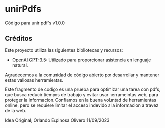 # unirPdfs
Código para unir pdf's v.1.0.0
## Créditos

Este proyecto utiliza las siguientes bibliotecas y recursos:

- [OpenAI GPT-3.5](https://github.com/openai/gpt-3.5): Utilizado para proporcionar asistencia en lenguaje natural.

Agradecemos a la comunidad de código abierto por desarrollar y mantener estas valiosas herramientas.

Este fragmento de codigo es una prueba para optimizar una tarea con pdfs, que busca reducir tiempos de trabajo y evitar usar herrameintas web, para proteger la informacion. 
Confiamos en la buena voluntad de herramientas online, pero se requiere limitar el acceso indevido a la informacion a travez de la web.

Idea Original; Orlando Espinosa Olivero 11/09/2023
